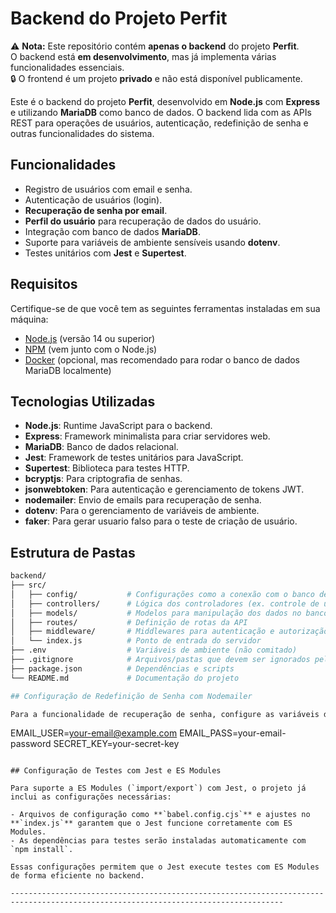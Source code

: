 # Backend do Projeto Perfit

⚠️ **Nota:** Este repositório contém **apenas o backend** do projeto **Perfit**.  
O backend está **em desenvolvimento**, mas já implementa várias funcionalidades essenciais.  
🔒 O frontend é um projeto **privado** e não está disponível publicamente.  

Este é o backend do projeto **Perfit**, desenvolvido em **Node.js** com **Express** e utilizando **MariaDB** como banco de dados. O backend lida com as APIs REST para operações de usuários, autenticação, redefinição de senha e outras funcionalidades do sistema.

## Funcionalidades

- Registro de usuários com email e senha.
- Autenticação de usuários (login).
- **Recuperação de senha por email**.
- **Perfil do usuário** para recuperação de dados do usuário.
- Integração com banco de dados **MariaDB**.
- Suporte para variáveis de ambiente sensíveis usando **dotenv**.
- Testes unitários com **Jest** e **Supertest**.

## Requisitos

Certifique-se de que você tem as seguintes ferramentas instaladas em sua máquina:

- [Node.js](https://nodejs.org/) (versão 14 ou superior)
- [NPM](https://www.npmjs.com/) (vem junto com o Node.js)
- [Docker](https://www.docker.com/) (opcional, mas recomendado para rodar o banco de dados MariaDB localmente)

## Tecnologias Utilizadas

- **Node.js**: Runtime JavaScript para o backend.
- **Express**: Framework minimalista para criar servidores web.
- **MariaDB**: Banco de dados relacional.
- **Jest**: Framework de testes unitários para JavaScript.
- **Supertest**: Biblioteca para testes HTTP.
- **bcryptjs**: Para criptografia de senhas.
- **jsonwebtoken**: Para autenticação e gerenciamento de tokens JWT.
- **nodemailer**: Envio de emails para recuperação de senha.
- **dotenv**: Para o gerenciamento de variáveis de ambiente.
- **faker**: Para gerar usuario falso para o teste de criação de usuário.

## Estrutura de Pastas

```bash
backend/
├── src/
│   ├── config/           # Configurações como a conexão com o banco de dados
│   ├── controllers/      # Lógica dos controladores (ex. controle de usuários, autenticação)
│   ├── models/           # Modelos para manipulação dos dados no banco de dados
│   ├── routes/           # Definição de rotas da API
│   ├── middleware/       # Middlewares para autenticação e autorização
│   └── index.js          # Ponto de entrada do servidor
├── .env                  # Variáveis de ambiente (não comitado)
├── .gitignore            # Arquivos/pastas que devem ser ignorados pelo Git
├── package.json          # Dependências e scripts
└── README.md             # Documentação do projeto

## Configuração de Redefinição de Senha com Nodemailer

Para a funcionalidade de recuperação de senha, configure as variáveis de ambiente no arquivo `.env`:

```
EMAIL_USER=your-email@example.com
EMAIL_PASS=your-email-password
SECRET_KEY=your-secret-key
```

## Configuração de Testes com Jest e ES Modules

Para suporte a ES Modules (`import/export`) com Jest, o projeto já inclui as configurações necessárias:

- Arquivos de configuração como **`babel.config.cjs`** e ajustes no **`index.js`** garantem que o Jest funcione corretamente com ES Modules.
- As dependências para testes serão instaladas automaticamente com `npm install`.

Essas configurações permitem que o Jest execute testes com ES Modules de forma eficiente no backend.

-----------------------------------------------------------------------------------------------------------------------------------
